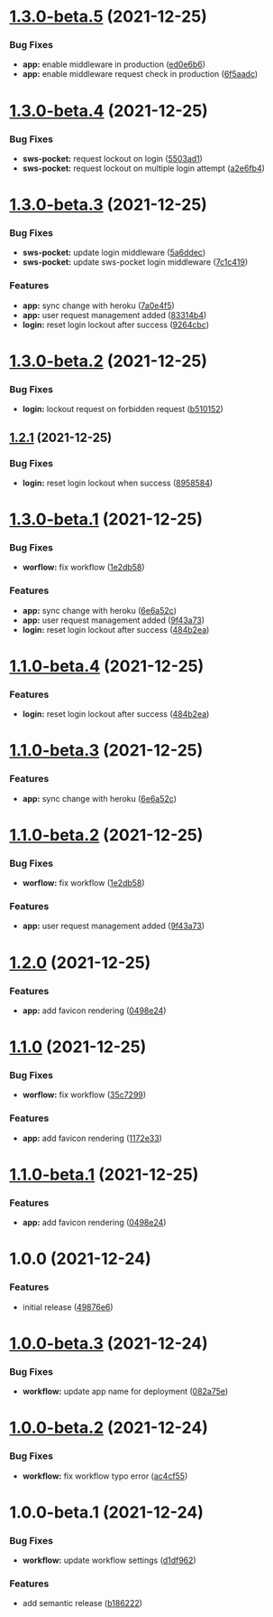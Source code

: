 # [1.3.0-beta.5](https://github.com/sws2apps/sws2apps-api/compare/v1.3.0-beta.4...v1.3.0-beta.5) (2021-12-25)


### Bug Fixes

* **app:** enable middleware in production ([ed0e6b6](https://github.com/sws2apps/sws2apps-api/commit/ed0e6b68d82a6779f14beee7f1dc3a2fab8920a2))
* **app:** enable middleware request check in production ([6f5aadc](https://github.com/sws2apps/sws2apps-api/commit/6f5aadc8adf473d0482d7d933bb67fb8f3c2dd46))

# [1.3.0-beta.4](https://github.com/sws2apps/sws2apps-api/compare/v1.3.0-beta.3...v1.3.0-beta.4) (2021-12-25)


### Bug Fixes

* **sws-pocket:** request lockout on login ([5503ad1](https://github.com/sws2apps/sws2apps-api/commit/5503ad151268f669220f41782ea78f962db2c5ae))
* **sws-pocket:** request lockout on multiple login attempt ([a2e6fb4](https://github.com/sws2apps/sws2apps-api/commit/a2e6fb419649093e9400183d8ffad0f27993aa3a))

# [1.3.0-beta.3](https://github.com/sws2apps/sws2apps-api/compare/v1.3.0-beta.2...v1.3.0-beta.3) (2021-12-25)


### Bug Fixes

* **sws-pocket:** update login middleware ([5a6ddec](https://github.com/sws2apps/sws2apps-api/commit/5a6ddec3f866527456dd3a884fc819b73762f17d))
* **sws-pocket:** update sws-pocket login middleware ([7c1c419](https://github.com/sws2apps/sws2apps-api/commit/7c1c419966c5409afa89bdde91813d7da422b82f))


### Features

* **app:** sync change with heroku ([7a0e4f5](https://github.com/sws2apps/sws2apps-api/commit/7a0e4f5b3a53aa59418d2f545fa64abfa155cfbe))
* **app:** user request management added ([83314b4](https://github.com/sws2apps/sws2apps-api/commit/83314b42ea51a26eb8b04d977146dc1a72d22887))
* **login:** reset login lockout after success ([9264cbc](https://github.com/sws2apps/sws2apps-api/commit/9264cbc151946f701e538ceb5120559e0168ee2f))

# [1.3.0-beta.2](https://github.com/sws2apps/sws2apps-api/compare/v1.3.0-beta.1...v1.3.0-beta.2) (2021-12-25)


### Bug Fixes

* **login:** lockout request on forbidden request ([b510152](https://github.com/sws2apps/sws2apps-api/commit/b510152fd1e9f7621fda32e0238a93fe0f2f6157))

## [1.2.1](https://github.com/sws2apps/sws2apps-api/compare/v1.2.0...v1.2.1) (2021-12-25)


### Bug Fixes

* **login:** reset login lockout when success ([8958584](https://github.com/sws2apps/sws2apps-api/commit/8958584325a9ac9f26bfe41e20fbc24951409e36))

# [1.3.0-beta.1](https://github.com/sws2apps/sws2apps-api/compare/v1.2.0...v1.3.0-beta.1) (2021-12-25)


### Bug Fixes

* **worflow:** fix workflow ([1e2db58](https://github.com/sws2apps/sws2apps-api/commit/1e2db58e25454db3f38b24f64b27d2052bb4dd70))


### Features

* **app:** sync change with heroku ([6e6a52c](https://github.com/sws2apps/sws2apps-api/commit/6e6a52c6a16b6974d29a21bc58ead3afce7dc0c2))
* **app:** user request management added ([9f43a73](https://github.com/sws2apps/sws2apps-api/commit/9f43a73171eaa1ddf39e661bc77431c868d52dcc))
* **login:** reset login lockout after success ([484b2ea](https://github.com/sws2apps/sws2apps-api/commit/484b2ea58a6bffbb7fdef97cb1a96ebb1bd65bb4))

# [1.1.0-beta.4](https://github.com/sws2apps/sws2apps-api/compare/v1.1.0-beta.3...v1.1.0-beta.4) (2021-12-25)


### Features

* **login:** reset login lockout after success ([484b2ea](https://github.com/sws2apps/sws2apps-api/commit/484b2ea58a6bffbb7fdef97cb1a96ebb1bd65bb4))

# [1.1.0-beta.3](https://github.com/sws2apps/sws2apps-api/compare/v1.1.0-beta.2...v1.1.0-beta.3) (2021-12-25)


### Features

* **app:** sync change with heroku ([6e6a52c](https://github.com/sws2apps/sws2apps-api/commit/6e6a52c6a16b6974d29a21bc58ead3afce7dc0c2))

# [1.1.0-beta.2](https://github.com/sws2apps/sws2apps-api/compare/v1.1.0-beta.1...v1.1.0-beta.2) (2021-12-25)


### Bug Fixes

* **worflow:** fix workflow ([1e2db58](https://github.com/sws2apps/sws2apps-api/commit/1e2db58e25454db3f38b24f64b27d2052bb4dd70))


### Features

* **app:** user request management added ([9f43a73](https://github.com/sws2apps/sws2apps-api/commit/9f43a73171eaa1ddf39e661bc77431c868d52dcc))

# [1.2.0](https://github.com/sws2apps/sws2apps-api/compare/v1.1.0...v1.2.0) (2021-12-25)


### Features

* **app:** add favicon rendering ([0498e24](https://github.com/sws2apps/sws2apps-api/commit/0498e245069341e8ddd2e6aca127074e5618ddd9))

# [1.1.0](https://github.com/sws2apps/sws2apps-api/compare/v1.0.0...v1.1.0) (2021-12-25)


### Bug Fixes

* **worflow:** fix workflow ([35c7299](https://github.com/sws2apps/sws2apps-api/commit/35c729951c17667ec2c8a0f9b53ed308f219fa94))


### Features

* **app:** add favicon rendering ([1172e33](https://github.com/sws2apps/sws2apps-api/commit/1172e33670254ccb3f4be3f7bf43f32756870fc6))

# [1.1.0-beta.1](https://github.com/sws2apps/sws2apps-api/compare/v1.0.0...v1.1.0-beta.1) (2021-12-25)


### Features

* **app:** add favicon rendering ([0498e24](https://github.com/sws2apps/sws2apps-api/commit/0498e245069341e8ddd2e6aca127074e5618ddd9))

# 1.0.0 (2021-12-24)


### Features

* initial release ([49876e6](https://github.com/sws2apps/sws2apps-api/commit/49876e6105dd362a6c143a1e875feda53fbe8382))

# [1.0.0-beta.3](https://github.com/sws2apps/sws2apps-api/compare/v1.0.0-beta.2...v1.0.0-beta.3) (2021-12-24)


### Bug Fixes

* **workflow:** update app name for deployment ([082a75e](https://github.com/sws2apps/sws2apps-api/commit/082a75eeb5ecd06ecd311e5b96a6fc45f1b79a88))

# [1.0.0-beta.2](https://github.com/sws2apps/sws2apps-api/compare/v1.0.0-beta.1...v1.0.0-beta.2) (2021-12-24)


### Bug Fixes

* **workflow:** fix workflow typo error ([ac4cf55](https://github.com/sws2apps/sws2apps-api/commit/ac4cf55fa50eb105e8e0955cc312e27bb79a821d))

# 1.0.0-beta.1 (2021-12-24)


### Bug Fixes

* **workflow:** update workflow settings ([d1df962](https://github.com/sws2apps/sws2apps-api/commit/d1df962947289e2cce1c314a08aab2fb6bf9461c))


### Features

* add semantic release ([b186222](https://github.com/sws2apps/sws2apps-api/commit/b186222931af4d5368a9c1e4c9ec7718203f4322))
